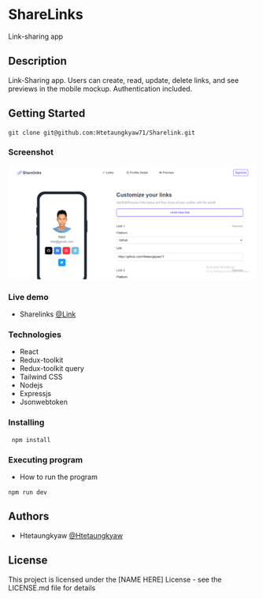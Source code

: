 # ShareLinks

Link-sharing app

## Description

Link-Sharing app. Users can create, read, update, delete links, and see previews in the mobile mockup. Authentication included.

## Getting Started
```
git clone git@github.com:Htetaungkyaw71/Sharelink.git
```
### Screenshot
![This is an image](./link.png)

### Live demo

* Sharelinks
[@Link](https://slink-non2.onrender.com/)

### Technologies
* React
* Redux-toolkit
* Redux-toolkit query
* Tailwind CSS
* Nodejs
* Expressjs
* Jsonwebtoken



### Installing
```
 npm install
```

### Executing program

* How to run the program
```
npm run dev
```


## Authors

* Htetaungkyaw
[@Htetaungkyaw](https://github.com/Htetaungkyaw71)


## License

This project is licensed under the [NAME HERE] License - see the LICENSE.md file for details

